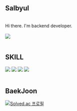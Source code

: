 ## Salbyul
<br>
Hi there. I'm backend developer.
<br>
<br>
<img src="https://img.shields.io/badge/kpast96@gmail.com-EA4335?style=flat-square&logo=Gmail&logoColor=white"/>
<br>
<br>

## SKILL
<div>
<img src="https://img.shields.io/badge/Spring-6DB33F?style=flat-square&logo=Spring&logoColor=white"/>
<img src="https://img.shields.io/badge/Spring_Boot-6DB33F?style=flat-square&logo=Spring-Boot&logoColor=white">
<img src="https://img.shields.io/badge/React-61DAFB?style=flat-square&logo=React&logoColor=white"/>
<img src="https://img.shields.io/badge/JAVA-007396?style=flat-square&logo=java&logoColor=white">
</div>

<br>

## BaekJoon
[![Solved.ac 프로필](http://mazassumnida.wtf/api/v2/generate_badge?boj=ahowme)](https://solved.ac/ahowme)
